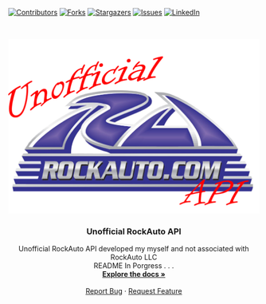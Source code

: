 <!--
*** Thanks for checking out the Best-README-Template. If you have a suggestion
*** that would make this better, please fork the repo and create a pull request
*** or simply open an issue with the tag "enhancement".
*** Thanks again! Now go create something AMAZING! :D
***
***
***
*** To avoid retyping too much info. Do a search and replace for the following:
*** github_username, repo_name, twitter_handle, email, project_title, project_description
-->



<!-- PROJECT SHIELDS -->
<!--
*** I'm using markdown "reference style" links for readability.
*** Reference links are enclosed in brackets [ ] instead of parentheses ( ).
*** See the bottom of this document for the declaration of the reference variables
*** for contributors-url, forks-url, etc. This is an optional, concise syntax you may use.
*** https://www.markdownguide.org/basic-syntax/#reference-style-links
-->
[![Contributors][contributors-shield]][contributors-url]
[![Forks][forks-shield]][forks-url]
[![Stargazers][stars-shield]][stars-url]
[![Issues][issues-shield]][issues-url]
[![LinkedIn][linkedin-shield]][linkedin-url]



<!-- PROJECT LOGO -->
<br />
<p align="center">
  <a href="https://github.com/ocastaneda3/rockauto_api">
    <img src="images/RockAutoAPI.png" alt="Logo" height="350">
  </a>

  <h3 align="center">Unofficial RockAuto API</h3>

  <p align="center">
    Unofficial RockAuto API developed my myself and not associated with RockAuto LLC
    <br />
    README In Porgress . . .
    <br />
    <a href="https://github.com/ocastaneda3/rockauto_api"><strong>Explore the docs »</strong></a>
    <br />
    <br />
    <!-- <a href="https://github.com/ocastaneda3/rockauto_api">View Demo</a> -->
    <!-- · -->
    <a href="https://github.com/ocastaneda3/rockauto_api/issues">Report Bug</a>
    ·
    <a href="https://github.com/ocastaneda3/rockauto_api/issues">Request Feature</a>
  </p>
</p>



<!-- TABLE OF CONTENTS
<details open="open">
  <summary><h2 style="display: inline-block">Table of Contents</h2></summary>
  <ol>
    <li>
      <a href="#about-the-project">About The Project</a>
      <ul>
        <li><a href="#built-with">Built With</a></li>
      </ul>
    </li>
    <li>
      <a href="#getting-started">Getting Started</a>
      <ul>
        <li><a href="#prerequisites">Prerequisites</a></li>
        <li><a href="#installation">Installation</a></li>
      </ul>
    </li>
    <li><a href="#usage">Usage</a></li>
    <li><a href="#roadmap">Roadmap</a></li>
    <!-- <li><a href="#contributing">Contributing</a></li>
    <!-- <li><a href="#license">License</a></li>
    <li><a href="#contact">Contact</a></li>
    <!-- <li><a href="#acknowledgements">Acknowledgements</a></li>
  </ol>
</details> -->



<!-- ABOUT THE PROJECT -->
<!-- ## About The Project -->

<!-- [![Product Name Screen Shot][product-screenshot]](https://example.com) -->

<!-- Here's a blank template to get started: -->
<!-- **To avoid retyping too much info. Do a search and replace with your text editor for the following:** -->
<!-- `github_username`, `repo_name`, `twitter_handle`, `email`, `project_title`, `project_description` -->


<!-- ### Built With -->

<!-- * []() -->
<!-- * []() -->
<!-- * []() -->



<!-- GETTING STARTED -->
<!--## Getting Started -->

<!--To get a local copy up and running follow these simple steps. -->

<!--### Prerequisites -->

<!--This is an example of how to list things you need to use the software and how to install them.
<!--* npm -->
<!--  ```sh
  npm install npm@latest -g
  ``` -->

<!-- ### Installation -->

<!-- 1. Clone the repo -->
<!--    ```sh
   git clone https://github.com/ocastaneda3/rockauto_api.git
   ``` -->
<!-- 2. Install NPM packages -->
<!--    ```sh
   npm install
   ``` -->



<!-- USAGE EXAMPLES -->
<!-- ## Usage -->

<!-- Use this space to show useful examples of how a project can be used. Additional screenshots, code examples and demos work well in this space. You may also link to more resources. -->

<!-- _For more examples, please refer to the [Documentation](https://example.com)_ -->



<!-- ROADMAP -->
<!-- ## Roadmap -->

<!-- See the [open issues](https://github.com/ocastaneda3/rockauto_api/issues) for a list of proposed features (and known issues). -->



<!-- CONTRIBUTING -->
<!-- ## Contributing -->

<!-- Contributions are what make the open source community such an amazing place to be learn, inspire, and create. Any contributions you make are **greatly appreciated**. -->

<!-- 1. Fork the Project -->
<!-- 2. Create your Feature Branch (`git checkout -b feature/AmazingFeature`) -->
<!-- 3. Commit your Changes (`git commit -m 'Add some AmazingFeature'`) -->
<!-- 4. Push to the Branch (`git push origin feature/AmazingFeature`) -->
<!-- 5. Open a Pull Request -->



<!-- LICENSE -->
<!-- ## License -->

<!-- Distributed under the MIT License. See `LICENSE` for more information. -->



<!-- CONTACT -->
<!-- ## Contact -->

<!-- Your Name - [@twitter_handle](https://twitter.com/twitter_handle) - email -->

<!-- Project Link: [https://github.com/ocastaneda3/rockauto_api](https://github.com/ocastaneda3/rockauto_api) -->



<!-- ACKNOWLEDGEMENTS -->
<!-- ## Acknowledgements -->

<!-- * []() -->
<!-- * []() -->
<!-- * []() -->





<!-- MARKDOWN LINKS & IMAGES -->
<!-- https://www.markdownguide.org/basic-syntax/#reference-style-links -->
[contributors-shield]: https://img.shields.io/github/contributors/ocastaneda3/rockauto_api.svg?style=for-the-badge
[contributors-url]: https://github.com/ocastaneda3/rockauto_api/graphs/contributors
[forks-shield]: https://img.shields.io/github/forks/ocastaneda3/rockauto_api.svg?style=for-the-badge
[forks-url]: https://github.com/ocastaneda3/rockauto_api/network/members
[stars-shield]: https://img.shields.io/github/stars/ocastaneda3/rockauto_api.svg?style=for-the-badge
[stars-url]: https://github.com/ocastaneda3/rockauto_api/stargazers
[issues-shield]: https://img.shields.io/github/issues/ocastaneda3/rockauto_api.svg?style=for-the-badge
[issues-url]: https://github.com/ocastaneda3/rockauto_api/issues
[linkedin-shield]: https://img.shields.io/badge/-LinkedIn-black.svg?style=for-the-badge&logo=linkedin&colorB=555
[linkedin-url]: https://linkedin.com/in/ocastaneda3
